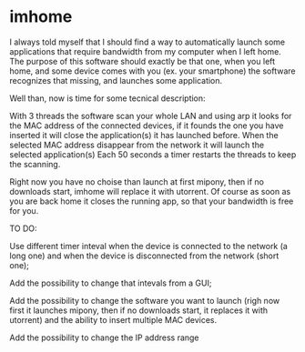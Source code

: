 # imhome
I always told myself that I should find a way to automatically launch some applications that require bandwidth from my computer when I left home.
The purpose of this software should exactly be that one, when you left home, and some device comes with you (ex. your smartphone)
the software recognizes that missing, and launches some application.

Well than, now is time for some tecnical description:

With 3 threads the software scan your whole LAN and using arp it looks for the MAC address of the connected devices, if it founds the one you have inserted it will close the application(s) it has launched before.
When the selected MAC address disappear from the network it will launch the selected application(s)
Each 50 seconds a timer restarts the threads to keep the scanning.  



Right now you have no choise than launch at first mipony, then if no downloads start, imhome will replace it with utorrent.
Of course as soon as you are back home it closes the running app, so that your bandwidth is free for you.

TO DO:

Use different timer inteval when the device is connected to the network (a long one) and when the device is disconnected from the network (short one);

Add the possibility to change that intevals from a GUI;

Add the possibility to change the software you want to launch (righ now first it launches mipony, then if no downloads start, it replaces it with utorrent) and the ability to insert multiple MAC devices.

Add the possibility to change the IP address range
